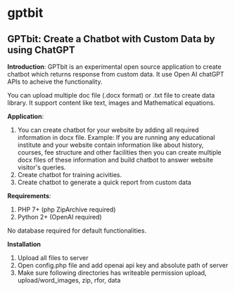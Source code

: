 # gptbit
<h2>GPTbit: Create a Chatbot with Custom Data by using ChatGPT</h2>

<b>Introduction</b>: 
GPTbit is an experimental open source application to create chatbot which returns response from custom data.
It use Open AI chatGPT APIs to acheive the functionality.

You can upload multiple doc file (.docx format) or .txt file to create data library.
It support content like text, images and Mathematical equations.


<b>Application</b>:
1) You can create chatbot for your website by adding all required information in docx file.
Example: If you are running any educational institute and your website contain information like about history, courses, fee structure and other facilities then you can create multiple docx files of these information and build chatbot to answer website visitor's queries.
2) Create chatbot for training acivities. 
3) Create chatbot to generate a quick report from custom data

<b>Requirements</b>:
1) PHP 7+ (php ZipArchive required)
2) Python 2+ (OpenAI required)

No database required for default functionalities.


<b>Installation</b>
1) Upload all files to server
2) Open config.php file and add openai api key and absolute path of server
3) Make sure following directories has writeable permission
   upload, upload/word_images, zip, rfor, data





